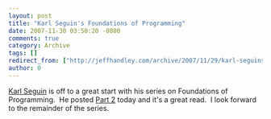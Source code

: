 ```yaml
---
layout: post
title: "Karl Seguin's Foundations of Programming"
date: 2007-11-30 03:50:20 -0800
comments: true
category: Archive
tags: []
redirect_from: ["http://jeffhandley.com/archive/2007/11/29/karl-seguins-foundations-of-programming"]
author: 0
---
```

<!-- more -->
<p><a href="http://codebetter.com/blogs/karlseguin/default.aspx" target="_blank">Karl Seguin</a> is off to a great start with his series on Foundations of Programming.  He posted <a href="http://codebetter.com/blogs/karlseguin/archive/2007/11/29/foundations-of-programming-pt-2-domain-domain-domain.aspx" target="_blank">Part 2</a> today and it's a great read.  I look forward to the remainder of the series.</p>

